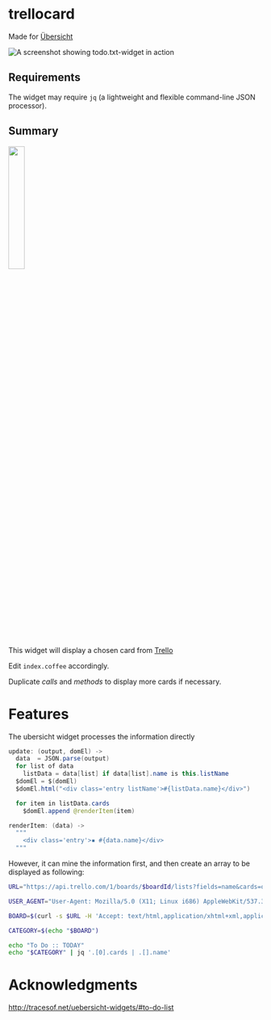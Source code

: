# trellocard

Made for [Übersicht](http://tracesof.net/uebersicht/)

![A screenshot showing todo.txt-widget in action](https://github.com/guxsousa/trellocard/raw/master/screenshot.png "todo.txt widget")



## Requirements

The widget may require `jq` (a lightweight and flexible command-line JSON processor).


## Summary

<p align="left">
  <img src="https://d2k1ftgv7pobq7.cloudfront.net/meta/u/res/images/brand-assets/Logos/0099ec3754bf473d2bbf317204ab6fea/trello-logo-blue.png" width="25%">
</p>

This widget will display a chosen card from [Trello](https://trello.com)

Edit `index.coffee` accordingly.

Duplicate _calls_ and _methods_ to display more cards if necessary.



# Features

The ubersicht widget processes the information directly

```java
update: (output, domEl) ->
  data  = JSON.parse(output)
  for list of data
    listData = data[list] if data[list].name is this.listName
  $domEl = $(domEl)
  $domEl.html("<div class='entry listName'>#{listData.name}</div>")

  for item in listData.cards
    $domEl.append @renderItem(item)

renderItem: (data) ->
  """
    <div class='entry'>▪︎ #{data.name}</div>
  """
```

However, it can mine the information first, and then create an array to be displayed as following:
```sh
URL="https://api.trello.com/1/boards/$boardId/lists?fields=name&cards=open&card_fields=name&key=$apiKey&token=$token"

USER_AGENT="User-Agent: Mozilla/5.0 (X11; Linux i686) AppleWebKit/537.36 (KHTML, like Gecko) Chrome/29.0.1535.3 Safari/537.36"

BOARD=$(curl -s $URL -H 'Accept: text/html,application/xhtml+xml,application/xml;q=0.9,*/*;q=0.8' -H "$USER_AGENT")

CATEGORY=$(echo "$BOARD")

echo "To Do :: TODAY"
echo "$CATEGORY" | jq '.[0].cards | .[].name'

```


# Acknowledgments

http://tracesof.net/uebersicht-widgets/#to-do-list
